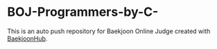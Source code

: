 # BOJ-Programmers-by-C-
This is an auto push repository for Baekjoon Online Judge created with [BaekjoonHub](https://github.com/BaekjoonHub/BaekjoonHub).
